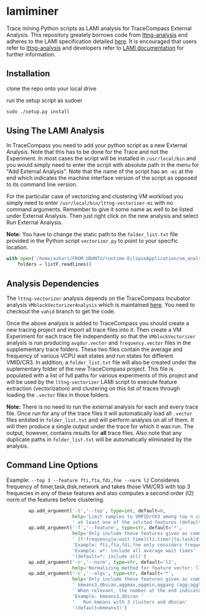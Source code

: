 # lamiminer
Trace mining Python scripts as LAMI analysis for TraceCompass External Analysis. This repository greately borrows code from [lttng-analysis](https://github.com/lttng/lttng-analyses) and adheres to the LAMI specification detailed [here](https://github.com/lttng/lami-spec/blob/master/lami.adoc). It is encouraged that users refer to [lttng-analysis](https://github.com/lttng/lttng-analyses) and developers refer to [LAMI documentation](https://github.com/lttng/lami-spec/blob/master/lami.adoc) for further information. 

## Installation
clone the repo onto your local drive

run the setup script as sudoer

```bash
sudo ./setup.py install
```

## Using The LAMI Analysis
In TraceCompass you need to add your python script as a new External Analysis. Note that this has to be done for the Trace and not the Experiment. In most cases the script will be installed in ```/usr/local/bin``` and you would simply need to enter the script with absolute path in the menu for "Add External Analysis". Note that the name of the script has an ```-mi``` at the end which indicates the machine interface version of the script as opposed to its command line version.

For the particular case of vectorizing and clustering VM workload you simply need to enter ```/usr/local/bin/lttng-vectorizer-mi``` with no command arguments. Remember to give it some name as well to be listed under External Analysis. Then just right click on the new analysis and select Run External Analysis.

**Note:** You have to change the static path to the ```folder_list.txt``` file provided in the Python script ```vectorizer.py``` to point to your specific location.

```python
with open('/home/azhari/FROM_UBUNTU/runtime-EclipseApplication/vm_analysis/.tracing/folder_list.txt') as listF:
    folders = listF.readlines()
```

## Analysis Dependencies
The ```lttng-vectorizer``` analysis depends on the TraceCompass Incubator analysis ```VMblockVectorizerAnalysis``` which is maintained [here](https://github.com/Nemati/org.eclipse.tracecompass.incubator). You need to checkout the ```vahid``` branch to get the code.

Once the above analysis is added to TraceCompass you should create a new tracing project and import all trace files into it. Then create a VM Experiment for each trace file independently so that the ```VMblockVectorizer``` analysis is run producing ```avgdur.vector``` and ```frequency.vector``` files in the supplementary trace folders. These two files contain the average and frequency of various VCPU wait states and run states for different VMID/CR3. In addition, a ```folder_list.txt``` file will also be created under the suplementary folder of the new TraceCompass project. This file is populated with a list of full paths for various experiments of this project and will be used by the ```lttng-vectorizer``` LAMI script to execute feature extraction (vectorization) and clustering on this list of traces through loading the ```.vector``` files in those folders.

**Note:** There is no need to run the external analysis for each and every trace file. Once run for any of the trace files it will automatically load all ```.vector``` files enlisted in ```folder_list.txt``` and will perform analysis on all of them. It will then produce a single output under the trace for which it was run. The output, however, contains results for **all** trace files. Also note that any duplicate paths in ```folder_list.txt``` will be automatically eliminated by the analysis.

## Command Line Options
Example:
```--top 3 --feature fti,fta,fdi,fne --norm l2```
Consideres frequency of timer,task,disk,network and takes those VM/CR3 with top 3 frequecies in any of these features and also computes a second order (l2) norm of the features before clustering.

```python
        ap.add_argument('-t','--top', type=int, default=0,
                        help='Limit samples to VMPID/CR3 among top n candidates for'
                        ' at least one of the selcted features (default = 0: include all)')
        ap.add_argument('-f','--feature', type=str, default='*',
                        help='Only include these features given as comma separated list:'
                        ' [f:frequency|w:wait time][ti:timer|ta:task|di:disk|ne:network|ot:other|no:non-root|ro:root|id:idle]'
                        'Example: fti,fta,fdi,fne only considers frequencies of timer,task,disk,network'
                        'Example: w*: include all average wait times'
                        '(default=*: include all)')
        ap.add_argument('-n','--norm', type=str, default='l2',
                        help='Normalizing method for feature vector: l1|l2 (default =l2)')
        ap.add_argument('-c','--algs', type=str, default='*',
                        help='Only include these features given as comma separated list:'
                        ' kmeans3,dbscan,aggmax,aggmin,aggavg (agg:agglomerative)'
                        ' When relevant, the number at the end indicates the number of clusters'
                        'Example: kmeans3,dbscan '
                        '   Run kmeans with 3 clusters and dbscan'
                        '(default=kmeans3)')
```
